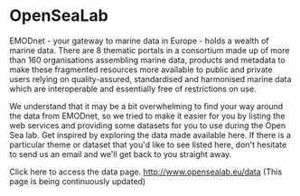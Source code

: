 # OpenSeaLab
EMODnet - your gateway to marine data in Europe - holds a wealth of marine data. There are 8 thematic portals in a consortium made up of more than 160 organisations assembling marine data, products and metadata to make these fragmented resources more available to public and private users relying on quality-assured, standardised and harmonised marine data which are interoperable and essentially free of restrictions on use. 

We understand that it may be a bit overwhelming to find your way around the data from EMODnet, so we tried to make it easier for you by listing the web services and providing some datasets for you to use during the Open Sea lab. Get inspired by exploring the data made available here. If there is a particular theme or dataset that you'd like to see listed here, don't hesitate to send us an email and we'll get back to you straight away.

Click here to access the data page. http://www.opensealab.eu/data (This page is being continuously updated)

 
